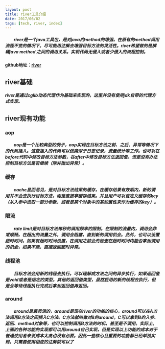 ```yaml
---
layout: post
title: river工具介绍
date: 2017/06/02
tags: [tech, river, index]
---
```


##### 　　river是一个java工具包，是对java的method的增强。在原有的method调用流程不变的情况下，尽可能用注解去增强目标方法的灵活性。river希望做的是解耦java method 之间的调用关系。实现代码无侵入或者少侵入的流程控制。
<!--more-->

#### github地址：[river](https://github.com/winx402/river)

## river基础
##### river是通过cglib动态代理作为基础来实现的，这里并没有使用jdk自带的代理方式实现。

## river现有功能
### aop
##### 　　aop是一个比较典型的例子，aop实现在目标方法之前、之后、异常等情况下的代码插入。这些插入的代码可以做类似于日志记录，流量统计等工作。也可以在before代码中修改目标方法参数，在after中修改目标方法返回值。但是没有办法控制目标方法是否继续（除非抛出异常）。

### 缓存
##### 　　cache显而易见，是对目标方法结果的缓存，在缓存结果有效期内，新的调用并不会去执行目标方法，而是直接拿缓存结果。并且用户可以自定义缓存的key（从入参中选取一部分参数，或者是某个对象中的某些属性来作为缓存的key）。
### 限流
##### 　　rate limit是对目标方法每秒的调用频率的限制。在限制的流量内，调用会非常顺畅。在超出的流量之外，调用会阻塞，直到新的调用机会。此外，也可以设置超时时间，如果有超时时间设置，在调用之前会先检查在超时时间内能否拿到调用的机会，如果不能，直接返回超时异常。
### 线程池
##### 　　目标方法会用新的线程去执行。可以理解成方法之间的异步执行，如果返回值是void或者是指定的类型。其他的返回值类型，虽然启用的新的线程去执行，但是会等待线程执行完成后拿到返回值再返回。
### around
##### 　　around是最灵活的，around是现在river的功能的核心，around可以在A方法调用B方法之间插入C方法。C方法就叫做对B的around，C可以拿到B的入参、返回、method对象等，也可以控制调用B方法的时机，甚至是不调用。实际上，上面的各种功能的实现都可以用around自己实现，但是实现以上功能的成本对于普通使用者来说成本太高也没有必要。因此一些核心且重要的功能都已经单独实现，只需要使用相应的注解就可以了